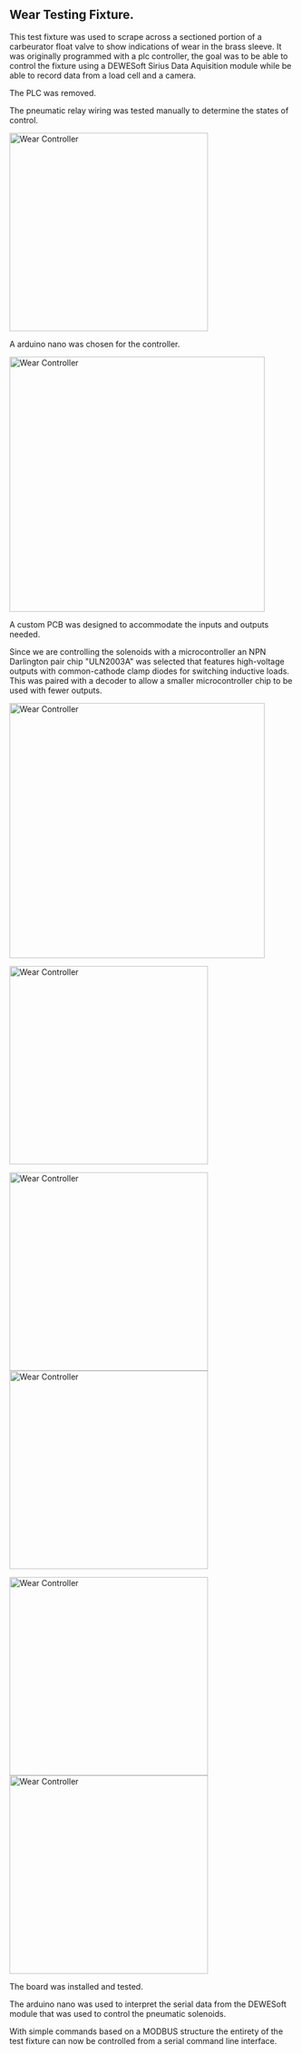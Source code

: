 
## Wear Testing Fixture.


This test fixture was used to scrape across a sectioned portion of a carbeurator float valve to show indications of wear in the brass sleeve.
It was originally programmed with a plc controller, the goal was to be able to control the fixture using a DEWESoft Sirius Data Aquisition module while be able to record data from a load cell and a camera.


The PLC was removed.

The pneumatic relay wiring was tested manually to determine the states of control.

<a><img src="/assets/images/WearFixture/wear_controller_resize.jpg" alt="Wear Controller" style="width:350px;height:auto;"></a>


A arduino nano was chosen for the controller.


<a><img src="/assets/images/WearFixture/controller_nano_resize.jpg" alt="Wear Controller" style="width:450px;height:auto;"></a>


A custom PCB was designed to accommodate the inputs and outputs needed.

Since we are controlling the solenoids with a microcontroller an NPN Darlington pair chip "ULN2003A" was selected that features high-voltage outputs with common-cathode clamp diodes for switching inductive loads.
This was paired with a decoder to allow a smaller microcontroller chip to be used with fewer outputs. 


<a><img src="/assets/images/WearFixture/WEARFIXTURE_SCH_resize.png" alt="Wear Controller" style="width:450px;height:auto;"></a>

<a><img src="/assets/images/WearFixture/WEARFIXTURE_BRD_resize.png" alt="Wear Controller" style="width:350px;height:auto;"></a>


<a><img src="/assets/images/WearFixture/IMG_7286_resize.jpg" alt="Wear Controller" style="width:350px;height:auto;"></a>
<a><img src="/assets/images/WearFixture/IMG_7287_resize.jpg" alt="Wear Controller" style="width:350px;height:auto;"></a>

<a><img src="/assets/images/WearFixture/IMG_7282_resize.jpg" alt="Wear Controller" style="width:350px;height:auto;"></a>
<a><img src="/assets/images/WearFixture/IMG_7283_resize.jpg" alt="Wear Controller" style="width:350px;height:auto;"></a>



The board was installed and tested.

The arduino nano was used to interpret the serial data from the DEWESoft module that was used to control the pneumatic solenoids.

With simple commands based on a MODBUS structure the entirety of the test fixture can now be controlled from a serial command line interface.


